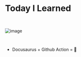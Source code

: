 # Today I Learned

<br/>

![image](https://user-images.githubusercontent.com/87457066/147402088-e736cae7-0a73-4753-9b2e-ed6eb4423b87.png)

<br/>

- Docusaurus + Github Action = 💜
